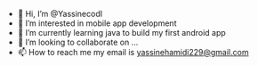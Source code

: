 - 👋 Hi, I’m @YassinecodI
- 👀 I’m interested in mobile app development
- 🌱 I’m currently learning java to build my first android app
- 💞️ I’m looking to collaborate on ...
- 📫 How to reach me my email is yassinehamidi229@gmail.com

<!---
YassinecodI/YassinecodI is a ✨ special ✨ repository because its `README.md` (this file) appears on your GitHub profile.
You can click the Preview link to take a look at your changes.
--->
